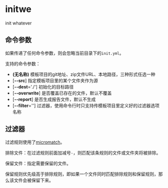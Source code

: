 # initwe
init whatever

## 命令参数

如果传递了任何命令参数，则会忽略当前目录下的`init.yml`。

支持的命令参数：

  - **(无名称)** 模板项目的git地址、zip文件URL、本地路径，三种形式任选一种
  - \[**--src**\] 指定模板项目里的某个文件夹作为源
  - \[**--dest**='./'\] 初始化的目标路径
  - \[**--overwrite**\] 是否覆盖已存在的文件，默认不覆盖
  - \[**--report**\] 是否生成报告文件，默认不生成
  - \[**--filter**=''\] 过滤器，使用命令行时只支持传模板项目里定义好的过滤器选项名称

## 过滤器

过滤规则使用了[micromatch](https://github.com/micromatch/micromatch)。

排除文件：在过滤规则前面加减号`-`，则匹配该条规则的文件或文件夹将被排除。

保留文件：指定需要保留的文件。

保留规则优先级高于排除规则，即如果一个文件同时匹配排除规则和保留规则，那么该文件会被保留下来。
